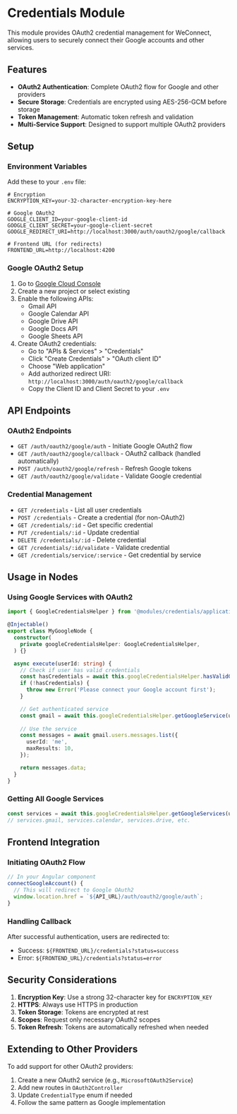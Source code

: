 # Credentials Module

This module provides OAuth2 credential management for WeConnect, allowing users to securely connect their Google accounts and other services.

## Features

- **OAuth2 Authentication**: Complete OAuth2 flow for Google and other providers
- **Secure Storage**: Credentials are encrypted using AES-256-GCM before storage
- **Token Management**: Automatic token refresh and validation
- **Multi-Service Support**: Designed to support multiple OAuth2 providers

## Setup

### Environment Variables

Add these to your `.env` file:

```env
# Encryption
ENCRYPTION_KEY=your-32-character-encryption-key-here

# Google OAuth2
GOOGLE_CLIENT_ID=your-google-client-id
GOOGLE_CLIENT_SECRET=your-google-client-secret
GOOGLE_REDIRECT_URI=http://localhost:3000/auth/oauth2/google/callback

# Frontend URL (for redirects)
FRONTEND_URL=http://localhost:4200
```

### Google OAuth2 Setup

1. Go to [Google Cloud Console](https://console.cloud.google.com/)
2. Create a new project or select existing
3. Enable the following APIs:
   - Gmail API
   - Google Calendar API
   - Google Drive API
   - Google Docs API
   - Google Sheets API
4. Create OAuth2 credentials:
   - Go to "APIs & Services" > "Credentials"
   - Click "Create Credentials" > "OAuth client ID"
   - Choose "Web application"
   - Add authorized redirect URI: `http://localhost:3000/auth/oauth2/google/callback`
   - Copy the Client ID and Client Secret to your `.env`

## API Endpoints

### OAuth2 Endpoints

- `GET /auth/oauth2/google/auth` - Initiate Google OAuth2 flow
- `GET /auth/oauth2/google/callback` - OAuth2 callback (handled automatically)
- `POST /auth/oauth2/google/refresh` - Refresh Google tokens
- `GET /auth/oauth2/google/validate` - Validate Google credential

### Credential Management

- `GET /credentials` - List all user credentials
- `POST /credentials` - Create a credential (for non-OAuth2)
- `GET /credentials/:id` - Get specific credential
- `PUT /credentials/:id` - Update credential
- `DELETE /credentials/:id` - Delete credential
- `GET /credentials/:id/validate` - Validate credential
- `GET /credentials/service/:service` - Get credential by service

## Usage in Nodes

### Using Google Services with OAuth2

```typescript
import { GoogleCredentialsHelper } from '@modules/credentials/application/services/google-credentials.helper';

@Injectable()
export class MyGoogleNode {
  constructor(
    private googleCredentialsHelper: GoogleCredentialsHelper,
  ) {}

  async execute(userId: string) {
    // Check if user has valid credentials
    const hasCredentials = await this.googleCredentialsHelper.hasValidGoogleCredentials(userId);
    if (!hasCredentials) {
      throw new Error('Please connect your Google account first');
    }

    // Get authenticated service
    const gmail = await this.googleCredentialsHelper.getGoogleService(userId, 'gmail');
    
    // Use the service
    const messages = await gmail.users.messages.list({
      userId: 'me',
      maxResults: 10,
    });

    return messages.data;
  }
}
```

### Getting All Google Services

```typescript
const services = await this.googleCredentialsHelper.getGoogleServices(userId);
// services.gmail, services.calendar, services.drive, etc.
```

## Frontend Integration

### Initiating OAuth2 Flow

```typescript
// In your Angular component
connectGoogleAccount() {
  // This will redirect to Google OAuth2
  window.location.href = `${API_URL}/auth/oauth2/google/auth`;
}
```

### Handling Callback

After successful authentication, users are redirected to:
- Success: `${FRONTEND_URL}/credentials?status=success`
- Error: `${FRONTEND_URL}/credentials?status=error`

## Security Considerations

1. **Encryption Key**: Use a strong 32-character key for `ENCRYPTION_KEY`
2. **HTTPS**: Always use HTTPS in production
3. **Token Storage**: Tokens are encrypted at rest
4. **Scopes**: Request only necessary OAuth2 scopes
5. **Token Refresh**: Tokens are automatically refreshed when needed

## Extending to Other Providers

To add support for other OAuth2 providers:

1. Create a new OAuth2 service (e.g., `MicrosoftOAuth2Service`)
2. Add new routes in `OAuth2Controller`
3. Update `CredentialType` enum if needed
4. Follow the same pattern as Google implementation
